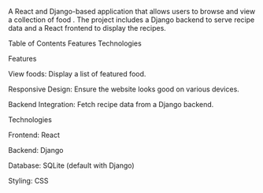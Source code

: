 A React and Django-based application that allows users to browse and view a collection of food . The project includes a Django backend to serve recipe data and a React frontend to display the recipes.

Table of Contents
Features
Technologies

Features

View foods: Display a list of featured food.

Responsive Design: Ensure the website looks good on various devices.

Backend Integration: Fetch recipe data from a Django backend.

Technologies

Frontend: React

Backend: Django

Database: SQLite (default with Django)

Styling: CSS
